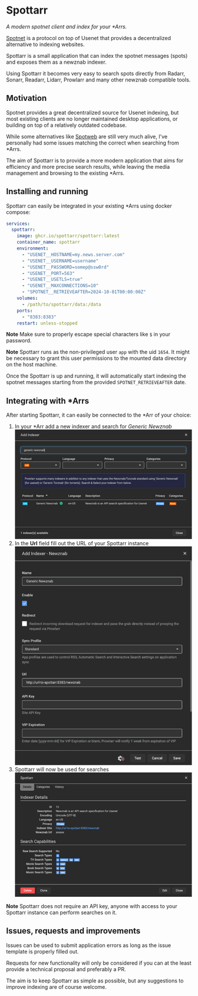 # Spottarr
_A modern spotnet client and index for your *Arrs._

[Spotnet](https://github.com/spotnet/spotnet/wiki) is a protocol on top of Usenet that provides a decentralized alternative to indexing websites. 

Spottarr is a small application that can index the spotnet messages (spots) and exposes them as a newznab indexer.

Using Spottarr it becomes very easy to search spots directly from Radarr, Sonarr, Readarr, Lidarr, Prowlarr and many other newznab compatible tools. 

## Motivation
Spotnet provides a great decentralized source for Usenet indexing, but most existing clients are no longer maintained desktop applications, or building on top of a relatively outdated codebase.

While some alternatives like [Spotweb](https://github.com/spotweb/spotweb) are still very much alive, I've personally had some issues matching the correct when searching from *Arrs.

The aim of Spottarr is to provide a more modern application that aims for efficiency and more precise search results, while leaving the media management and browsing to the existing *Arrs.

## Installing and running
Spottarr can easily be integrated in your existing *Arrs using docker compose:
```yaml
services:
  spottarr:
    image: ghcr.io/spottarr/spottarr:latest
    container_name: spottarr    
    environment:
      - "USENET__HOSTNAME=my.news.server.com"
      - "USENET__USERNAME=username"
      - "USENET__PASSWORD=somep@ssw0rd"
      - "USENET__PORT=563"
      - "USENET__USETLS=true"
      - "USENET__MAXCONNECTIONS=10"
      - "SPOTNET__RETRIEVEAFTER=2024-10-01T00:00:00Z"
    volumes:
      - /path/to/spottarr/data:/data
    ports:
      - "8383:8383"
    restart: unless-stopped
```
**Note** Make sure to properly escape special characters like `$` in your password.

**Note** Spottarr runs as the non-privileged user `app` with the uid `1654`. It might be necessary to grant this user permissions to the mounted data directory on the host machine. 

Once the Spottarr is up and running, it will automatically start indexing the spotnet messages starting from the provided `SPOTNET_RETRIEVEAFTER` date.

## Integrating with *Arrs
After starting Spottarr, it can easily be connected to the *Arr of your choice:

1. In your *Arr add a new indexer and search for *Generic Newznab*
![Step 1](docs/arr-1.png)
2. In the **Url** field fill out the URL of your Spottarr instance 
![Step 2](docs/arr-2.png)
3. Spottarr will now be used for searches
![Step 3](docs/arr-3.png)

**Note** Spottarr does not require an API key, anyone with access to your Spottarr instance can perform searches on it.

## Issues, requests and improvements
Issues can be used to submit application errors as long as the issue template is properly filled out.

Requests for new functionality will only be considered if you can at the least provide a technical proposal and preferably a PR. 

The aim is to keep Spottarr as simple as possible, but any suggestions to improve indexing are of course welcome. 
